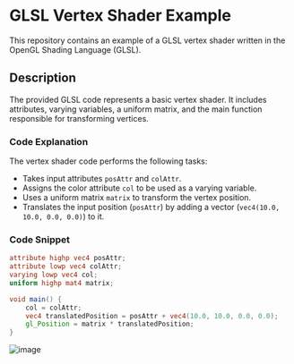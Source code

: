 # GLSL Vertex Shader Example

This repository contains an example of a GLSL vertex shader written in the OpenGL Shading Language (GLSL).

## Description

The provided GLSL code represents a basic vertex shader. It includes attributes, varying variables, a uniform matrix, and the main function responsible for transforming vertices.

### Code Explanation

The vertex shader code performs the following tasks:
- Takes input attributes `posAttr` and `colAttr`.
- Assigns the color attribute `col` to be used as a varying variable.
- Uses a uniform matrix `matrix` to transform the vertex position.
- Translates the input position (`posAttr`) by adding a vector (`vec4(10.0, 10.0, 0.0, 0.0)`) to it.

### Code Snippet

```glsl
attribute highp vec4 posAttr;
attribute lowp vec4 colAttr;
varying lowp vec4 col;
uniform highp mat4 matrix;

void main() {
    col = colAttr;
    vec4 translatedPosition = posAttr + vec4(10.0, 10.0, 0.0, 0.0);
    gl_Position = matrix * translatedPosition;
}
```
![image](https://github.com/shwetacctech/VertexAndFragmentShader/assets/149310316/7da91091-273b-4ebe-b078-0563737ae199)
